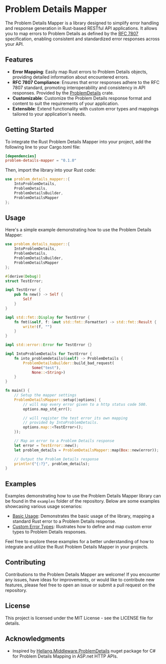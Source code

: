 # Problem Details Mapper

The Problem Details Mapper is a library designed to simplify error handling and response generation in Rust-based RESTful API applications. It allows you to map errors to Problem Details as defined by the [RFC 7807](https://datatracker.ietf.org/doc/html/rfc7807) specification, enabling consistent and standardized error responses across your API.

## Features
* **Error Mapping**: Easily map Rust errors to Problem Details objects, providing detailed information about encountered errors.
* **RFC 7807 Compliance**: Ensures that error responses adhere to the RFC 7807 standard, promoting interoperability and consistency in API responses. Provided by the [ProblemDetails](https://crates.io/crates/problem_details) crate.
* **Customizable**: Customize the Problem Details response format and content to suit the requirements of your application.
* **Extensible**: Extend functionality with custom error types and mappings tailored to your application's needs.

## Getting Started
To integrate the Rust Problem Details Mapper into your project, add the following line to your Cargo.toml file:

```toml
[dependencies]
problem-details-mapper = "0.1.0"
```

Then, import the library into your Rust code:
```rust
use problem_details_mapper::{
    IntoProblemDetails,
    ProblemDetails,
    ProblemDetailsBuilder,
    ProblemDetailsMapper
};
```

## Usage
Here's a simple example demonstrating how to use the Problem Details Mapper:
```rust
use problem_details_mapper::{
    IntoProblemDetails,
    ProblemDetails,
    ProblemDetailsBuilder,
    ProblemDetailsMapper
};

#[derive(Debug)]
struct TestError;

impl TestError {
    pub fn new() -> Self {
        Self
    }
}

impl std::fmt::Display for TestError {
    fn fmt(&self, f: &mut std::fmt::Formatter) -> std::fmt::Result {
        write!(f, "")
    }
}

impl std::error::Error for TestError {}

impl IntoProblemDetails for TestError {
    fn into_problemdetails(&self) -> ProblemDetails {
        ProblemDetailsBuilder::build_bad_request(
            Some("test"),
            None::<String>)
    }
}

fn main() {
    // Setup the mapper settings
    ProblemDetailsMapper::setup(|options| {
        // will map every error given to a http status code 500.
        options.map_std_err();

        // will register the test error its own mapping
        // provided by IntoProblemDetails.
        options.map::<TestError>();
    });

    // Map an error to a Problem Details response
    let error = TestError::new();
    let problem_details = ProblemDetailsMapper::map(Box::new(error));

    // Output the Problem Details response
    println!("{:?}", problem_details);
}
```

## Examples

Examples demonstrating how to use the Problem Details Mapper library can be found in the `examples` folder of the repository. Below are some examples showcasing various usage scenarios:

- [Basic Usage](examples/basic_usage.rs): Demonstrates the basic usage of the library, mapping a standard Rust error to a Problem Details response.
- [Custom Error Types](examples/custom_error_types.rs): Illustrates how to define and map custom error types to Problem Details responses.

Feel free to explore these examples for a better understanding of how to integrate and utilize the Rust Problem Details Mapper in your projects.

## Contributing
Contributions to the Problem Details Mapper are welcome! If you encounter any issues, have ideas for improvements, or would like to contribute new features, please feel free to open an issue or submit a pull request on the repository.

## License
This project is licensed under the MIT License - see the LICENSE file for details.

## Acknowledgments
* Inspired by [Hellang.Middleware.ProblemDetails](https://www.nuget.org/packages/Hellang.Middleware.ProblemDetails) nuget package for C# for Problem Details Mapping in ASP.net HTTP APIs.